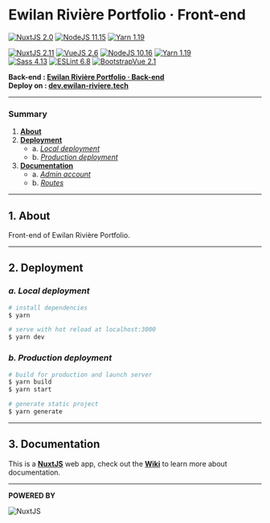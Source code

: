 # **Ewilan Rivière Portfolio · Front-end**

[![NuxtJS 2.0](https://img.shields.io/badge/NuxtJS-2.0-brigthgreen)](https://nuxtjs.org)
[![NodeJS 11.15](https://img.shields.io/badge/NodeJS-11.15-green)](https://nodejs.org/en)
[![Yarn 1.19](https://img.shields.io/badge/Yarn-1.19-blue)](https://nodejs.org/en)  


[![NuxtJS 2.11](https://img.shields.io/badge/NuxtJS-2.11-green)](https://nuxtjs.org/)
[![VueJS 2.6](https://img.shields.io/badge/VueJS-2.6-green)](https://vuejs.org/)
[![NodeJS 10.16](https://img.shields.io/badge/NodeJS-10.16-green)](https://nodejs.org/en)
[![Yarn 1.19](https://img.shields.io/badge/Yarn-1.19-blue)](https://yarnpkg.com/lang/en/)  
[![Sass 4.13](https://img.shields.io/badge/Sass-4.13-cf649a)](https://sass-lang.com/)
[![ESLint 6.8](https://img.shields.io/badge/ESLint-6.8-4b32c3)](https://eslint.org/)
[![BootstrapVue 2.1](https://img.shields.io/badge/BootstrapVue-2.1-563d7c)](https://bootstrap-vue.js.org/)

**Back-end : [Ewilan Rivière Portfolio · Back-end](https://github.com/ewilan-riviere/ewilan-riviere-portfolio-back)**  
**Deploy on : [dev.ewilan-riviere.tech](http://dev.ewilan-riviere.tech)**

---
### **Summary**

1. [**About**](#1-about)
2. [**Deployment**](#2-deployment)
    * a. [*Local deployment*](#a-local-deployment)
    * b. [*Production deployment*](#b-production-deployment)
3. [**Documentation**](#3-documentation)
    * a. [*Admin account*](#a-admin-account)
    * b. [*Routes*](#b-routes)

---

## **1. About**

Front-end of Ewilan Rivière Portfolio.

---

## **2. Deployment**

### ***a. Local deployment***
```bash
# install dependencies
$ yarn

# serve with hot reload at localhost:3000
$ yarn dev
```

### ***b. Production deployment***

```bash
# build for production and launch server
$ yarn build
$ yarn start

# generate static project
$ yarn generate
```

---

## **3. Documentation**

This is a [**NuxtJS**](https://nuxtjs.org/) web app, check out the [**Wiki**](https://github.com/ewilan-riviere/ewilan-riviere-portfolio-front/wiki) to learn more about documentation.

---

**POWERED BY**  

![NuxtJS](public/images/logos/logo-laravel-title.png)
